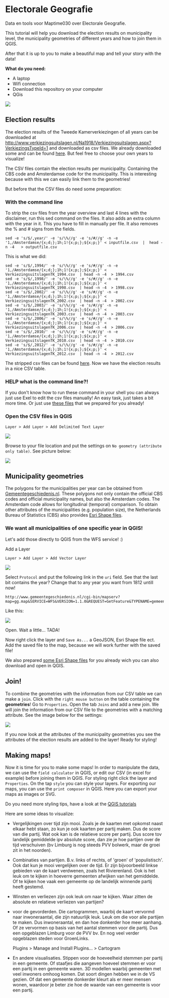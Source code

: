 # Electorale Geografie

Data en tools voor Maptime030 over Electorale Geografie.

This tutorial will help you download the election results on municipality level, the municipality geometries of different years and how to join them in QGIS.

After that it is up to you to make a beautiful map and tell your story with the data!

**What do you need:**

- A laptop
- Wifi connection
- Download this repository on your computer 
- QGis

![](images/opkomstpercentage.png)

## Election results

The election results of the Tweede Kamerverkiezingen of all years can be downloaded at http://www.verkiezingsuitslagen.nl/Na1918/Verkiezingsuitslagen.aspx?VerkiezingsTypeId=1 and downloaded as csv files. We already downloaded some and can be found [here](/csv_downloads). But feel free to choose your own years to visualize! 

The CSV files contain the election results per municipality. Containing the CBS code and Amsterdamse code for the municipality. This is interesting because with this we can easily link them to the geometries!

But before that the CSV files do need some preparation:

### With the command line
To strip the csv files from the year overview and last 4 lines with the disclaimer, run this sed command on the files. It also adds an extra column with the year in it. This you have to fill in manually per file.  It also removes the % and # signs from the fields. 

	sed -e 's/$/,year/' -e 's/\%//g' -e 's/#//g' -n -e '1,/Amsterdamse/{x;d;};1h;1!{x;p;};${x;p;}' < inputfile.csv  |  head -n -4   > outputfile.csv

This is what we did:

	sed -e 's/$/,1994/' -e 's/\%//g' -e 's/#//g' -n -e '1,/Amsterdamse/{x;d;};1h;1!{x;p;};${x;p;}' < VerkiezingsuitslagenTK_1994.csv  | head -n -4  > 1994.csv
	sed -e 's/$/,1998/' -e 's/\%//g' -e 's/#//g' -n -e '1,/Amsterdamse/{x;d;};1h;1!{x;p;};${x;p;}' < VerkiezingsuitslagenTK_1998.csv  | head -n -4  > 1998.csv
	sed -e 's/$/,2002/' -e 's/\%//g' -e 's/#//g' -n -e '1,/Amsterdamse/{x;d;};1h;1!{x;p;};${x;p;}' < VerkiezingsuitslagenTK_2002.csv  | head -n -4  > 2002.csv
	sed -e 's/$/,2003/' -e 's/\%//g' -e 's/#//g' -n -e '1,/Amsterdamse/{x;d;};1h;1!{x;p;};${x;p;}' < VerkiezingsuitslagenTK_2003.csv  | head -n -4  > 2003.csv
	sed -e 's/$/,2006/' -e 's/\%//g' -e 's/#//g' -n -e '1,/Amsterdamse/{x;d;};1h;1!{x;p;};${x;p;}' < VerkiezingsuitslagenTK_2006.csv  | head -n -4  > 2006.csv
	sed -e 's/$/,2010/' -e 's/\%//g' -e 's/#//g' -n -e '1,/Amsterdamse/{x;d;};1h;1!{x;p;};${x;p;}' < VerkiezingsuitslagenTK_2010.csv  | head -n -4  > 2010.csv
	sed -e 's/$/,2012/' -e 's/\%//g' -e 's/#//g' -n -e '1,/Amsterdamse/{x;d;};1h;1!{x;p;};${x;p;}' < VerkiezingsuitslagenTK_2012.csv  | head -n -4  > 2012.csv

The stripped csv files can be found [here](/csv_edited). Now we have the election results in a nice CSV table. 

### HELP what is the command line?!
If you don't know how to run these command in your shell you can always just use Exel to edit the csv files manually! An easy task, just takes a bit more time. Or just use [these files](/csv_edited) that we prepared for you already! 

### Open the CSV files in QGIS

	Layer > Add Layer > Add Delimited Text Layer

![](images/add_csv.png)

Browse to your file location and put the settings on `No geometry (attribute only table)`. See picture below:

![](images/open_csv.png)


## Municipality geometries

The polygons for the municipalities per year can be obtained from [Gemeentegeschiedenis.nl](http://www.gemeentegeschiedenis.nl). These polygons not only contain the official CBS codes and official municipality names, but also the Amsterdam codes. The Amsterdam code allows for longitudinal (temporal) comparison. To obtain other attributes of the municipalities (e.g. population size), the Netherlands Bureau of Statistics (CBS) also provides [Esri Shape files](https://www.cbs.nl/nl-nl/dossier/nederland-regionaal/geografische-data).

### We want all municipalities of one specific year in QGIS!

Let's add those directly to QGIS from the WFS service! :) 

Add a Layer
	
	Layer > Add Layer > Add Vector Layer

![](images/add_vector_layer.png)

Select `Protocol` and put the following link in the `uri` field. See that the last bit contains the year? Change that to any year you want from 1812 untill now! 

	http://www.gemeentegeschiedenis.nl/cgi-bin/mapserv?map=gg.map&SERVICE=WFS&VERSION=1.1.0&REQUEST=GetFeature&TYPENAME=gemeenteref&SRSNAME=EPSG:4326&OUTPUTFORMAT=geojson&jaar=1980

Like this:

![](images/geojson.png)

Open. Wait a little... TADA! 

Now right click the layer and `Save As...` a GeoJSON, Esri Shape file ect. Add the saved file to the map, because we will work further with the saved file! 

We also prepared [some Esri Shape files](/shapefiles) for you already wich you can also download and open in QGIS. 


## Join!

To combine the geometries with the information from our CSV table we can make a `join`. 
Click with the `right mouse button` on the table containing the **geometries**! Go to `Properties`.
Open the tab `Joins` and add a new join. We will join the information from our CSV file to the geometries with a matching attribute.
See the image below for the settings: 

![](images/join.png)

If you now look at the attributes of the municipality geometries you see the attributes of the election results are added to the layer!
Ready for styling!

## Making maps!
Now it is time for you to make some maps! In order to manipulate the data, we can use the `field calculator` in QGIS, or edit our CSV (in excel for example) before joining them in QGIS. For styling right click the layer and `Properties`. On the tap `style` you can style your layers.
For exporting our maps, you can use the `print composer` in QGIS. Here you can export your maps as images or SVG.  

Do you need more styling tips, have a look at the [QGIS tutorials](http://www.qgistutorials.com/en/docs/basic_vector_styling.html)

Here are some ideas to visualize:

* Vergelijkingen over tijd zijn mooi. Zoals je de kaarten met opkomst naast elkaar hebt staan, zo kun je ook kaarten per partij maken. Dus de score van die partij. Wat ook kan is de relatieve score per partij. Dus score tov landelijk gemiddelde ipv absolute score, dan zie je hoe partijen over de tijd verschuiven (bv Limburg is nog steeds PVV bolwerk, maar de groei zit in het noorden). 

* Combinaties van partijen. B.v. links of rechts, of 'groen' of 'populistisch'. Ook dat kun je mooi vergelijken over de tijd. Er zijn bijvoorbeeld linkse gebieden van de kaart verdwenen, zoals het Rivierenland. Ook is het leuk om te kijken in hoeverre gemeenten afwijken van het gemiddelde. Of te kijken hoe vaak een gemeente op de landelijk winnende partij heeft gestemd. 

* Winsten en verliezen zijn ook leuk om naar te kijken. Waar zitten de absolute en relatieve verliezen van partijen? 

* voor de gevorderden. Die cartogrammen, waarbij de kaart vervormd naar inwoneraantal, die zijn natuurlijk leuk. Leuk om die voor alle partijen te maken. Dus inwoneraantal, en dan hoe donkerder hoe meer aanhang. Of ze vervormen op basis van het aantal stemmen voor die partij. Dus een opgeblazen Limburg voor de PVV bv. En nog veel verder opgeblazen steden voor GroenLinks. 

	Plugins > Manage and Install Plugins...  > Cartogram

* En andere visualisaties. Stippen voor de hoeveelheid stemmen per partij in een gemeente. Of staafjes die aangeven hoeveel stemmen er voor een partij in een gemeente waren. 3D modellen waarbij gemeenten met veel inwoners omhoog komen. Dat soort dingen hebben we in de VS gezien. Of dat een gemeente donkerder kleurt als er meer mensen wonen, waardoor je beter zie hoe de waarde van een gemeente is voor een partij. 


